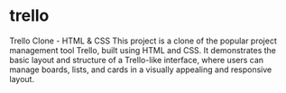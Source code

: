 # trello
Trello Clone - HTML &amp; CSS This project is a clone of the popular project management tool Trello, built using HTML and CSS. It demonstrates the basic layout and structure of a Trello-like interface, where users can manage boards, lists, and cards in a visually appealing and responsive layout.
